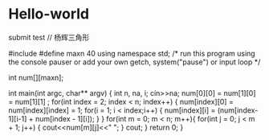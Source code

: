 # Hello-world
submit test
// 杨辉三角形

#include <iostream>
#define maxn 40
using namespace std; 
/* run this program using the console pauser or add your own getch, system("pause") or input loop */

int num[][maxn];

int main(int argc, char** argv) {
	int n, na, i;
	cin>>na;
	num[0][0] = num[1][0] = num[1][1] ;
	for(int index = 2; index < n; index++) {
		num[index][0] = num[index][index] = 1;
		for(i = 1; i < index;i++) {
			num[index][i] = (num[index-1][i-1] + num[index - 1][i]);
		}
	}
	for(int m = 0; m < n; m++){
		for(int j = 0; j < m + 1; j++) {
			cout<<num[m][j]<<" ";
		}
		cout;
	}
	return 0;
}
